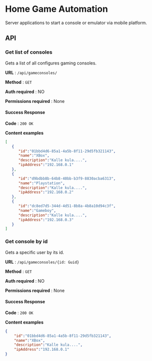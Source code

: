# Home Game Automation

Server applications to start a console or emulator via mobile platform.

## API

### Get list of consoles

Gets a list of all configures gaming consoles.

**URL** : `/api/gameconsoles/`

**Method** : `GET`

**Auth required** : NO

**Permissions required** : None

#### Success Response

**Code** : `200 OK`

**Content examples**

```json
[
   {
      "id":"01bbd4d6-85a1-4a5b-8f11-29d5fb321143",
      "name":"XBox",
      "description":"Kalle kula....",
      "ipAddress":"192.168.0.1"
   },
   {
      "id":"d9bdbb8b-64b8-40bb-b3f9-8830acba6313",
      "name":"Playstation",
      "description":"Kalle kula....",
      "ipAddress":"192.168.0.2"
   },
   {
      "id":"dc8ed7d5-344d-4d51-8b8a-4b8a10d94c3f",
      "name":"Gameboy",
      "description":"Kalle kula....",
      "ipAddress":"192.168.0.3"
   }
]
```

### Get console by id

Gets a specific user by its id.

**URL** : `/api/gameconsoles/{id: Guid}`

**Method** : `GET`

**Auth required** : NO

**Permissions required** : None

#### Success Response

**Code** : `200 OK`

**Content examples**

```json
{
    "id":"01bbd4d6-85a1-4a5b-8f11-29d5fb321143",
    "name":"XBox",
    "description":"Kalle kula....",
    "ipAddress":"192.168.0.1"
}
```